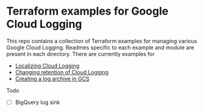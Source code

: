 # Terraform examples for Google Cloud Logging
This repo contains a collection of Terraform examples for managing various Google Cloud Logging. Readmes specific to each example and module are present in each directory. There are currently examples for

- [Localizing Cloud Logging](./examples/log-bucket-localization)
- [Changing retention of Cloud Logging](./examples/log-bucket-retention)
- [Creating a log archive in GCS ](./examples/gcs-archive)

Todo
- [ ] BigQuery log sink